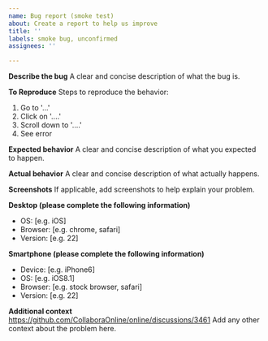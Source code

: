 ```yaml
---
name: Bug report (smoke test)
about: Create a report to help us improve
title: ''
labels: smoke bug, unconfirmed
assignees: ''

---
```


**Describe the bug**
A clear and concise description of what the bug is.

**To Reproduce**
Steps to reproduce the behavior:
1. Go to '...'
2. Click on '....'
3. Scroll down to '....'
4. See error

**Expected behavior**
A clear and concise description of what you expected to happen.

**Actual behavior**
A clear and concise description of what actually happens.

**Screenshots**
If applicable, add screenshots to help explain your problem.

**Desktop (please complete the following information)**
 - OS: [e.g. iOS]
 - Browser: [e.g. chrome, safari]
 - Version: [e.g. 22]

**Smartphone (please complete the following information)**
 - Device: [e.g. iPhone6]
 - OS: [e.g. iOS8.1]
 - Browser: [e.g. stock browser, safari]
 - Version: [e.g. 22]

**Additional context**
https://github.com/CollaboraOnline/online/discussions/3461
Add any other context about the problem here.
